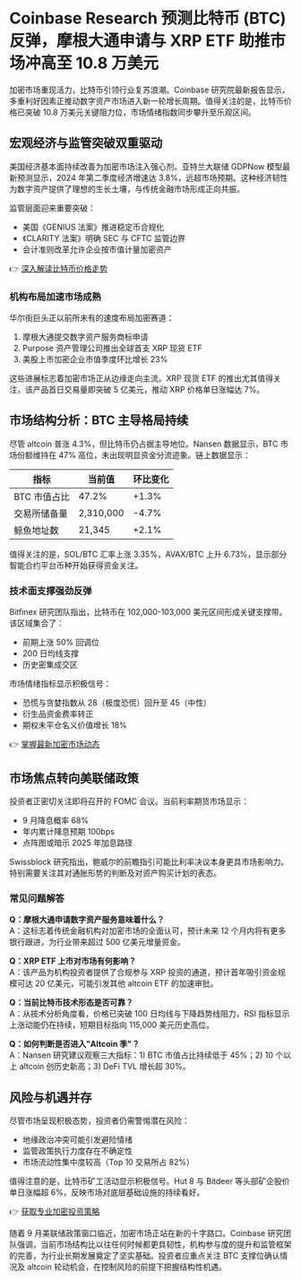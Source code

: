 # Coinbase Research 预测比特币 (BTC) 反弹，摩根大通申请与 XRP ETF 助推市场冲高至 10.8 万美元

加密市场重现活力，比特币引领行业复苏浪潮。Coinbase 研究院最新报告显示，多重利好因素正推动数字资产市场进入新一轮增长周期。值得关注的是，比特币价格已突破 10.8 万美元关键阻力位，市场情绪指数同步攀升至乐观区间。

## 宏观经济与监管突破双重驱动

美国经济基本面持续改善为加密市场注入强心剂。亚特兰大联储 GDPNow 模型最新预测显示，2024 年第二季度经济增速达 3.8%，远超市场预期。这种经济韧性为数字资产提供了理想的生长土壤，与传统金融市场形成正向共振。

监管层面迎来重要突破：
- 美国《GENIUS 法案》推进稳定币合规化
- 《CLARITY 法案》明确 SEC 与 CFTC 监管边界
- 会计准则改革允许企业按市值计量加密资产

👉 [深入解读比特币价格走势](https://bit.ly/okx_welcome)

### 机构布局加速市场成熟

华尔街巨头正以前所未有的速度布局加密赛道：
1. 摩根大通提交数字资产服务商标申请
2. Purpose 资产管理公司推出全球首支 XRP 现货 ETF
3. 美股上市加密企业市值季度环比增长 23%

这些进展标志着加密市场正从边缘走向主流。XRP 现货 ETF 的推出尤其值得关注，该产品首日交易量即突破 5 亿美元，推动 XRP 价格单日涨幅达 7%。

## 市场结构分析：BTC 主导格局持续

尽管 altcoin 普涨 4.3%，但比特币仍占据主导地位。Nansen 数据显示，BTC 市场份额维持在 47% 高位，未出现明显资金分流迹象。链上数据显示：

| 指标        | 当前值     | 环比变化 |
|-------------|------------|----------|
| BTC 市值占比 | 47.2%      | +1.3%    |
| 交易所储备量 | 2,310,000 | -4.7%    |
| 鲸鱼地址数   | 21,345     | +2.1%    |

值得关注的是，SOL/BTC 汇率上涨 3.35%，AVAX/BTC 上升 6.73%，显示部分智能合约平台币种开始获得资金关注。

### 技术面支撑强劲反弹

Bitfinex 研究团队指出，比特币在 102,000-103,000 美元区间形成关键支撑带。该区域集合了：
- 前期上涨 50% 回调位
- 200 日均线支撑
- 历史密集成交区

市场情绪指标显示积极信号：
- 恐慌与贪婪指数从 28（极度恐慌）回升至 45（中性）
- 衍生品资金费率转正
- 期权未平仓名义价值增长 18%

👉 [掌握最新加密市场动态](https://bit.ly/okx_welcome)

## 市场焦点转向美联储政策

投资者正密切关注即将召开的 FOMC 会议。当前利率期货市场显示：
- 9 月降息概率 68%
- 年内累计降息预期 100bps
- 点阵图或暗示 2025 年加息路径

Swissblock 研究指出，鲍威尔的前瞻指引可能比利率决议本身更具市场影响力。特别需要关注其对通胀形势的判断及对资产购买计划的表态。

### 常见问题解答

**Q：摩根大通申请数字资产服务意味着什么？**  
A：这标志着传统金融机构对加密市场的全面认可，预计未来 12 个月内将有更多银行跟进，为行业带来超过 500 亿美元增量资金。

**Q：XRP ETF 上市对市场有何影响？**  
A：该产品为机构投资者提供了合规参与 XRP 投资的通道，预计首年吸引资金规模可达 20 亿美元，可能引发其他 altcoin ETF 的加速审批。

**Q：当前比特币技术形态是否可靠？**  
A：从技术分析角度看，价格已突破 100 日均线与下降趋势线阻力，RSI 指标显示上涨动能仍在持续，短期目标指向 115,000 美元历史高位。

**Q：如何判断是否进入"Altcoin 季"？**  
A：Nansen 研究建议观察三大指标：1) BTC 市值占比持续低于 45%；2) 10 个以上 altcoin 创历史新高；3) DeFi TVL 增长超 30%。

## 风险与机遇并存

尽管市场呈现积极态势，投资者仍需警惕潜在风险：
- 地缘政治冲突可能引发避险情绪
- 监管政策执行力度存在不确定性
- 市场流动性集中度较高（Top 10 交易所占 82%）

值得注意的是，比特币矿工活动显示积极信号。Hut 8 与 Bitdeer 等头部矿企股价单日涨幅超 6%，反映市场对底层基础设施的持续看好。

👉 [获取专业加密投资策略](https://bit.ly/okx_welcome)

随着 9 月美联储政策窗口临近，加密市场正站在新的十字路口。Coinbase 研究团队强调，当前市场结构比以往任何时候都更具韧性，机构参与度的提升和监管框架的完善，为行业长期发展奠定了坚实基础。投资者应重点关注 BTC 支撑位确认情况及 altcoin 轮动机会，在控制风险的前提下把握结构性机遇。